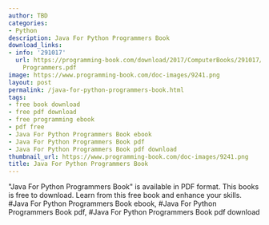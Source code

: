 ```yaml
---
author: TBD
categories:
- Python
description: Java For Python Programmers Book
download_links:
- info: '291017'
  url: https://programming-book.com/download/2017/ComputerBooks/291017/Java For Python
    Programmers.pdf
image: https://www.programming-book.com/doc-images/9241.png
layout: post
permalink: /java-for-python-programmers-book.html
tags:
- free book download
- free pdf download
- free programming ebook
- pdf free
- Java For Python Programmers Book ebook
- Java For Python Programmers Book pdf
- Java For Python Programmers Book pdf download
thumbnail_url: https://www.programming-book.com/doc-images/9241.png
title: Java For Python Programmers Book
---
```


 
<div class="item-desc text-justify">
  "Java For Python Programmers Book" is available in PDF format. This books is free to download. Learn from this free book and enhance your skills.
  <br>
  #Java For Python Programmers Book ebook, #Java For Python Programmers Book pdf, #Java For Python Programmers Book pdf download
</div>